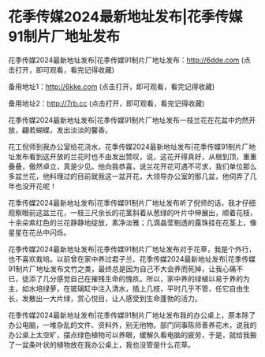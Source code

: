 # 花季传媒2024最新地址发布|花季传媒91制片厂地址发布


花季传媒2024最新地址发布|花季传媒91制片厂地址发布：http://6dde.com (点击打开，即可观看，看完记得收藏)

备用地址1：http://6kke.com (点击打开，即可观看，看完记得收藏)

备用地址2：http://7rb.cc (点击打开，即可观看，看完记得收藏)




花季传媒2024最新地址发布|花季传媒91制片厂地址发布一枝兰花在花盆中灼然开放，翩若蝴蝶，发出淡淡的馨香。

花工倪师到我办公室给花浇水，花季传媒2024最新地址发布|花季传媒91制片厂地址发布看到这开放的兰花时也不由发出赞叹，说，这花开得真好，从根到顶，重重叠叠，傲然卓立，真是少见。他向我恭喜，说兰花开花可遇不可求，我们单位那么多盆兰花，他料理过的目前就我这一盆开花，大领导办公室的那几盆，他伺弄了几年也没开花呢！

花季传媒2024最新地址发布|花季传媒91制片厂地址发布听了倪师的话，我才仔细观察眼前这盆兰花，一枝三尺余长的花茎斜着从葱绿的叶片中伸展出，顺着花枝，十余朵紫红色的兰花静静地绽放，素净淡雅；几滴晶莹剔透的露珠挂在花茎上，像星星在花丛中闪烁。

花季传媒2024最新地址发布|花季传媒91制片厂地址发布对于花草，我是个外行，也不喜欢栽培。以前曾在家中养过君子兰、花季传媒2024最新地址发布|花季传媒91制片厂地址发布文竹之类，最终总是因为自己不大会养而死掉，让我心痛不已，徒添了几分感觉自己在摧残生命的愧疚。所以，家中养的绿植以易于养的为主，如水培绿萝，在玻璃缸中注入清水，插上几枝，平时几乎不管，任它自由生长，发散出一大片绿，赏心悦目，让人感受到生命蓬勃的活力。

花季传媒2024最新地址发布|花季传媒91制片厂地址发布我的办公桌上，原本除了办公电脑，一堆杂乱的文件、资料外，别无他物。部门同事陈师善养花木，说我的办公桌上太空旷，摆点绿色植物可以养眼，缓解久看电脑的疲劳，于是，就给我搬了一盆条叶状的植物放在我办公桌上，我也没管是什么花草。
